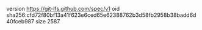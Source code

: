 version https://git-lfs.github.com/spec/v1
oid sha256:cfd72f80bf13a41f623e6ced65e62388762b3d58fb2958b38badd6d40fceb987
size 2587

